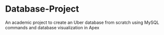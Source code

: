 # Database-Project
An academic project to create an Uber database from scratch using MySQL commands and database visualization in Apex
